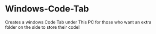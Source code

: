# Windows-Code-Tab
Creates a windows Code Tab under This PC for those who want an extra folder on the side to store their code!

